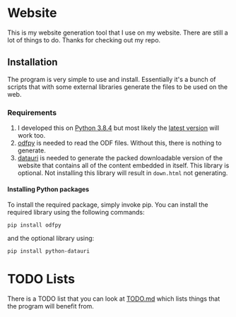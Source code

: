 # Website
This is my website generation tool that I use on my website. There are still a lot of things to do. Thanks for checking out my repo.

## Installation
The program is very simple to use and install. Essentially it's a bunch of scripts that with some external libraries generate the files to be used on the web. 

### Requirements
1. I developed this on [Python 3.8.4](https://www.python.org/downloads/release/python-384/) but most likely the [latest version](https://www.python.org/downloads/) will work too.
2. [odfpy](https://pypi.org/project/odfpy/) is needed to read the ODF files. Without this, there is nothing to generate. 
3. [datauri](https://pypi.org/project/python-datauri/) is needed to generate the packed downloadable version of the website that contains all of the content embedded in itself. This library is optional. Not installing this library will result in `down.html` not generating. 

#### Installing Python packages
To install the required package, simply invoke pip. You can install the required library using the following commands:

`pip install odfpy`

and the optional library using: 

`pip install python-datauri`


# TODO Lists
There is a TODO list that you can look at [TODO.md](TODO.md) which lists things that the program will benefit from. 

